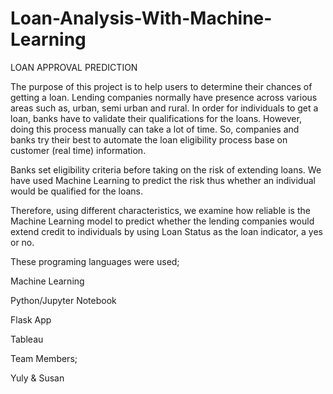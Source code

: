 # Loan-Analysis-With-Machine-Learning

LOAN APPROVAL PREDICTION

The purpose of this project is to help users to determine their chances of getting a loan. Lending companies normally have presence across various areas such as, urban, semi urban and rural. In order for individuals to get a loan, banks have to validate their qualifications for the loans. However, doing this process manually can take a lot of time. So, companies and banks try their best to automate the loan eligibility process base on customer (real time) information.

Banks set eligibility criteria before taking on the risk of extending loans. We have used Machine Learning to predict the risk thus whether an individual would be qualified for the loans.

Therefore, using different characteristics, we examine how reliable is the Machine Learning model to predict whether the lending companies would extend credit to individuals by using Loan Status as the loan indicator, a yes or no. 

These programing languages were used;

 Machine Learning
 
 Python/Jupyter Notebook
 
 Flask App
 
 Tableau

Team Members;

Yuly & Susan
              
